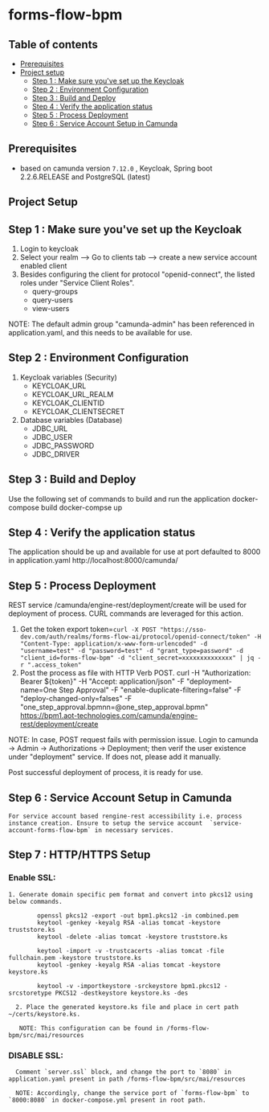 # **forms-flow-bpm**

## Table of contents
* [Prerequisites](#prerequisites)
* [Project setup](#project-setup)
    * [Step 1 : Make sure you've set up the Keycloak](#keycloak-configuration)
    * [Step 2 : Environment Configuration](#environment-configuration)
    * [Step 3 : Build and Deploy](#build-and-deploy)
    * [Step 4 : Verify the application status](#verify-the-application-status)
    * [Step 5 : Process Deployment](#process-deployment)
    * [Step 6 : Service Account Setup in Camunda](#service-account-setup-in-camunda)
    
## Prerequisites

- based on camunda version `7.12.0` , Keycloak, Spring boot 2.2.6.RELEASE and PostgreSQL (latest)

## Project Setup

## Step 1 : Make sure you've set up the Keycloak 

1. Login to keycloak
2. Select your realm --> Go to clients tab --> create a new service account enabled client 
3. Besides configuring the client for protocol "openid-connect", the listed roles under "Service Client Roles".
    * query-groups
    * query-users
    * view-users
    
 NOTE: The default admin group "camunda-admin" has been referenced in application.yaml, and this needs to be available for use.
 
## Step 2 : Environment Configuration

1. Keycloak variables (Security)
    * KEYCLOAK_URL
    * KEYCLOAK_URL_REALM
    * KEYCLOAK_CLIENTID
    * KEYCLOAK_CLIENTSECRET
2. Database variables (Database)
    * JDBC_URL
    * JDBC_USER
    * JDBC_PASSWORD
    * JDBC_DRIVER

## Step 3 : Build and Deploy

   Use the following set of commands to build and run the application
      docker-compose build
      docker-compse up
      
## Step 4 : Verify the application status

   The application should be up and available for use at port defaulted to 8000 in application.yaml http://localhost:8000/camunda/
   
## Step 5 : Process Deployment

   REST service /camunda/engine-rest/deployment/create will be used for deployment of process.
   CURL commands are leveraged for this action. 
   1. Get the token
      export token=`curl -X POST "https://sso-dev.com/auth/realms/forms-flow-ai/protocol/openid-connect/token" -H "Content-Type: application/x-www-form-urlencoded" -d "username=test" -d "password=test" -d "grant_type=password" -d "client_id=forms-flow-bpm" -d "client_secret=xxxxxxxxxxxxxx" | jq -r ".access_token"`
   2. Post the process as file with HTTP Verb POST.
   curl -H "Authorization: Bearer ${token}" -H "Accept: application/json" -F "deployment-name=One Step Approval" -F "enable-duplicate-filtering=false" -F "deploy-changed-only=falses" -F "one_step_approval.bpmnn=@one_step_approval.bpmn"  https://bpm1.aot-technologies.com/camunda/engine-rest/deployment/create
   
   NOTE: In case, POST request fails with permission issue. Login to camunda -> Admin -> Authorizations -> Deployment; then verif the user existence under "deployment" service. If does not, please add it manually. 
   
Post successful deployment of process, it is ready for use.
   
## Step 6 : Service Account Setup in Camunda
   
    For service account based rengine-rest accessibility i.e. process instance creation. Ensure to setup the service account  `service-account-forms-flow-bpm` in necessary services.
   
## Step 7 : HTTP/HTTPS Setup

### Enable SSL:

  
    1. Generate domain specific pem format and convert into pkcs12 using below commands.
 ```       
         openssl pkcs12 -export -out bpm1.pkcs12 -in combined.pem
         keytool -genkey -keyalg RSA -alias tomcat -keystore truststore.ks
         keytool -delete -alias tomcat -keystore truststore.ks

         keytool -import -v -trustcacerts -alias tomcat -file fullchain.pem -keystore truststore.ks
         keytool -genkey -keyalg RSA -alias tomcat -keystore keystore.ks

         keytool -v -importkeystore -srckeystore bpm1.pkcs12 -srcstoretype PKCS12 -destkeystore keystore.ks -des
 ```      
      2. Place the generated keystore.ks file and place in cert path ~/certs/keystore.ks. 
         
       NOTE: This configuration can be found in /forms-flow-bpm/src/mai/resources
       
  
### DISABLE SSL:
     
      Comment `server.ssl` block, and change the port to `8080` in application.yaml present in path /forms-flow-bpm/src/mai/resources
         
      NOTE: Accordingly, change the service port of `forms-flow-bpm` to `8000:8080` in docker-compose.yml present in root path.


